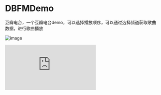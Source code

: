 # DBFMDemo
豆瓣电台，一个豆瓣电台demo，可以选择播放顺序，可以通过选择频道获取歌曲数据，进行歌曲播放

 ![image](http://gif.zhaoxi.net/images/mycache/tlrj66lakvpo8ijfurdktj0kc5_b0c79df9bc7a49703e26f6fca7be01041462453820.4261.gif?13832016-05-05%2021:10:21)

![image](http://gif.zhaoxi.net/up/go.php?url=../images/mycache/tlrj66lakvpo8ijfurdktj0kc5_b0c79df9bc7a49703e26f6fca7be01041462453820.4261.gif)

